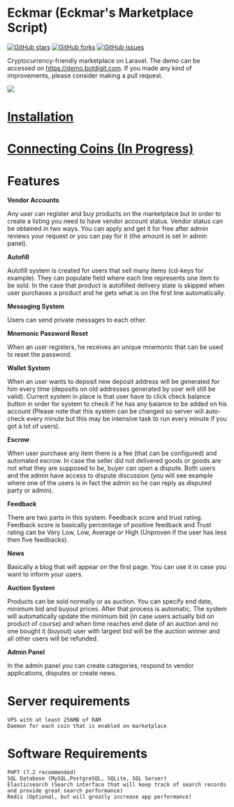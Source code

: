 # Eckmar (Eckmar's Marketplace Script)
[![GitHub stars](https://img.shields.io/github/stars/dclipca/eckmar)](https://github.com/dclipca/eckmar/stargazers)
[![GitHub forks](https://img.shields.io/github/forks/dclipca/eckmar)](https://github.com/dclipca/eckmar/network)
[![GitHub issues](https://img.shields.io/github/issues/dclipca/eckmar)](https://github.com/dclipca/eckmar/issues)  

Cryptocurrency-friendly marketplace on Laravel. The demo can be accessed on https://demo.botdigit.com.
If you made any kind of improvements, please consider making a pull request.

![](https://github.com/nomiac-mobile/peralta/blob/master/demo/1.png)

# [Installation](https://github.com/nomiac-mobile/peralta/blob/master/INSTALLATION.md)
# [Connecting Coins (In Progress)](https://github.com/nomiac-mobile/peralta/blob/master/CONNECTING-COINS.md)

# Features
**Vendor Accounts**

Any user can register and buy products on the marketplace but in order to create a listing you need to have vendor account status. Vendor status can be obtained in two ways. You can apply and get it for free after admin reviews your request or you can pay for it (the amount is set in admin panel).

**Autofill**

Autofill system is created for users that sell many items (cd-keys for example). They can populate field where each line represents one item to be sold. In the case that product is autofilled delivery state is skipped when user purchases a product and he gets what is on the first line automatically.

**Messaging System**

Users can send private messages to each other.

**Mnemonic Password Reset**

When an user registers, he receives an unique mnemonic that can be used to reset the password.

**Wallet System**

When an user wants to deposit new deposit address will be generated for him every time (deposits on old addresses generated by user will still be valid). Current system in place is that user have to click check balance button in order for system to check if he has any balance to be added on his account (Please note that this system can be changed so server will auto-check every minute but this may be intensive task to run every minute if you got a lot of users).

**Escrow**

When user purchase any item there is a fee (that can be configured) and automated escrow. In case the seller did not delivered goods or goods are not what they are supposed to be, buyer can open a dispute. Both users and the admin have access to dispute discussion (you will see example where one of the users is in fact the admin so he can reply as disputed party or admin).

**Feedback**

There are two parts in this system. Feedback score and trust rating. Feedback score is basically percentage of positive feedback and Trust rating can be Very Low, Low, Average or High (Unproven if the user has less then five feedbacks).

**News**

Basically a blog that will appear on the first page. You can use it in case you want to inform your users.

**Auction System**

Products can be sold normally or as auction. You can specify end date, minimum bid and buyout prices. After that process is automatic. The system will automatically update the minimum bid (in case users actually bid on product of course) and when time reaches end date of an auction and no one bought it (buyout) user with largest bid will be the auction winner and all other users will be refunded.

**Admin Panel**

In the admin panel you can create categories, respond to vendor applications, disputes or create news.

# Server requirements
```
VPS with at least 256MB of RAM
Daemon for each coin that is enabled on marketplace
```
# Software Requirements
```
PHP7 (7.2 recommended)
SQL Database (MySQL,PostgreSQL, SQLite, SQL Server)
Elasticsearch (Search interface that will keep track of search records and provide great search performance)
Redis (Optional, but will greatly increase app performance)
```
